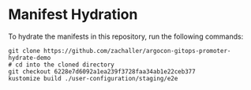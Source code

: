 # Manifest Hydration

To hydrate the manifests in this repository, run the following commands:

```shell
git clone https://github.com/zachaller/argocon-gitops-promoter-hydrate-demo
# cd into the cloned directory
git checkout 6228e7d6092a1ea239f3728faa34ab1e22ceb377
kustomize build ./user-configuration/staging/e2e
```
